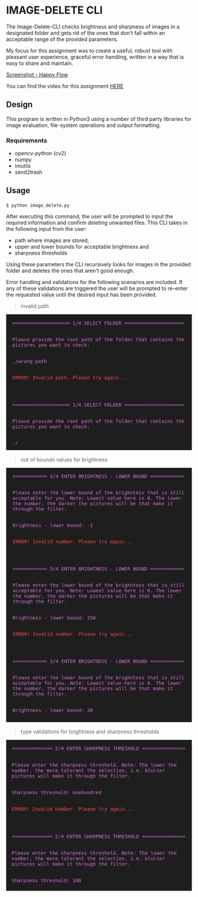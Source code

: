 # IMAGE-DELETE CLI
The Image-Delete-CLI checks brightness and sharpness of images in a designated folder and gets rid of the ones that don't fall within an acceptable range of the provided parameters.

My focus for this assignment was to create a useful, robust tool with pleasant user experience, graceful error handling, written in a way that is easy to share and maintain.

[Screenshot - Happy Flow](./screenshots/hapy_flow.png)

You can find the video for this assignment [HERE](https://youtu.be/DLuNhrOeyRk)

## Design
This program is written in Python3 using a number of third party libraries for image evaluation, file-system operations and output formatting.

### Requirements
* opencv-python (cv2)
* numpy
* imutils
* send2trash

## Usage
`$ python image_delete.py`

After executing this command, the user will be prompted to input the required information and confirm deleting unwanted files. This CLI takes in the following input from the user:
* path where images are stored,
* upper and lower bounds for acceptable brightness and
* sharpness thresholds

Using these parameters the CLI recursively looks for images in the provided folder and deletes the ones that aren't good enough.



Error handling and validations for the following scenarios are included. If any of these validations are triggered the user will be prompted to re-enter the requested value until the desired input has been provided.

> invalid path

![invalid path](./screenshots/validation_path.png)
> out of bounds values for brightness

![out of bounds values for brightness](./screenshots/validation_brightness_lower.png)

> type validations for brightness and sharpness thresholds

![type validations for brightness and sharpness thresholds](./screenshots/validation_sharpness.png)
